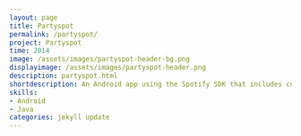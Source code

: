 ```yaml
---
layout: page
title: Partyspot
permalink: /partyspot/
project: Partyspot
time: 2014
image: /assets/images/partyspot-header-bg.png
displayimage: /assets/images/partyspot-header.png
description: partyspot.html
shortdescription: An Android app using the Spotify SDK that includes collaborative playlists and music synchronization.
skills:
- Android
- Java
categories: jekyll update
---
```

